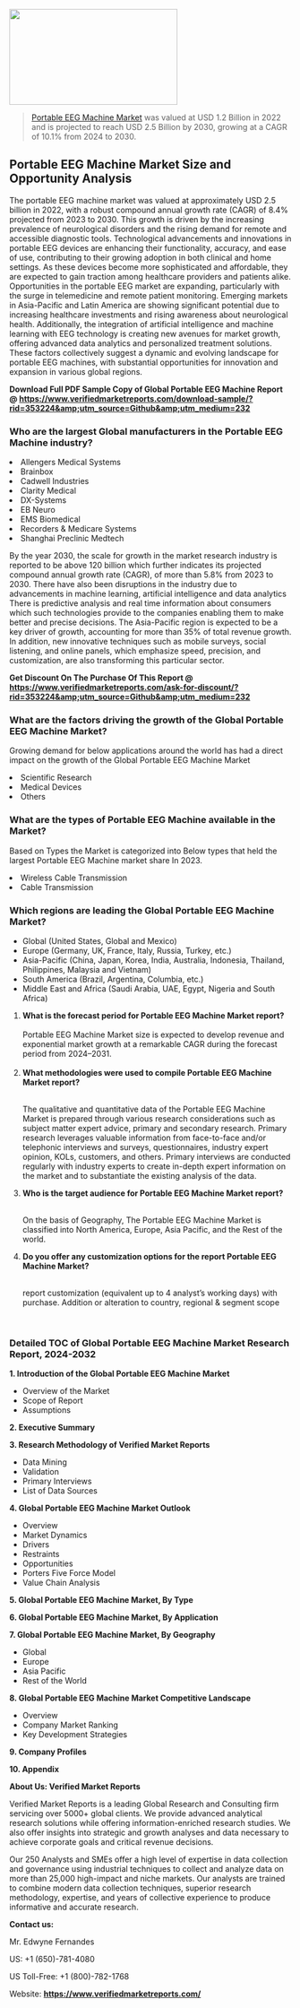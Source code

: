 
<img src="https://ffe5etoiles.com/wp-content/uploads/2024/12/MST1-300x171.png" alt="" width="300" height="171" class="alignnone size-medium wp-image-20088" /><blockquote><p><p><a href="https://www.verifiedmarketreports.com/download-sample/?rid=353224&utm_source=Github&utm_medium=232" target="_blank">Portable EEG Machine Market</a> was valued at USD 1.2 Billion in 2022 and is projected to reach USD 2.5 Billion by 2030, growing at a CAGR of 10.1% from 2024 to 2030.</p></blockquote><p><h2>Portable EEG Machine Market Size and Opportunity Analysis</h2> The portable EEG machine market was valued at approximately USD 2.5 billion in 2022, with a robust compound annual growth rate (CAGR) of 8.4% projected from 2023 to 2030. This growth is driven by the increasing prevalence of neurological disorders and the rising demand for remote and accessible diagnostic tools. Technological advancements and innovations in portable EEG devices are enhancing their functionality, accuracy, and ease of use, contributing to their growing adoption in both clinical and home settings. As these devices become more sophisticated and affordable, they are expected to gain traction among healthcare providers and patients alike. Opportunities in the portable EEG market are expanding, particularly with the surge in telemedicine and remote patient monitoring. Emerging markets in Asia-Pacific and Latin America are showing significant potential due to increasing healthcare investments and rising awareness about neurological health. Additionally, the integration of artificial intelligence and machine learning with EEG technology is creating new avenues for market growth, offering advanced data analytics and personalized treatment solutions. These factors collectively suggest a dynamic and evolving landscape for portable EEG machines, with substantial opportunities for innovation and expansion in various global regions. </p><p class=""><strong>Download Full PDF Sample Copy of Global Portable EEG Machine Report @ <a href="https://www.verifiedmarketreports.com/download-sample/?rid=353224&amp;utm_source=Github&amp;utm_medium=232" target="_blank">https://www.verifiedmarketreports.com/download-sample/?rid=353224&amp;utm_source=Github&amp;utm_medium=232</a></strong></p><h3 id="" class="">Who are the largest Global manufacturers in the Portable EEG Machine industry?</h3><p><li>Allengers Medical Systems</li><li> Brainbox</li><li> Cadwell Industries</li><li> Clarity Medical</li><li> DX-Systems</li><li> EB Neuro</li><li> EMS Biomedical</li><li> Recorders & Medicare Systems</li><li> Shanghai Preclinic Medtech</li></p><div class=""><div class="" dir="" data-message-author-role="" data-message-id="" data-message-model-slug=""><div class=""><div class=""><div class=""><div class="" dir="" data-message-author-role="" data-message-id="" data-message-model-slug=""><div class=""><div class=""><p>By the year 2030, the scale for growth in the market research industry is reported to be above 120 billion which further indicates its projected compound annual growth rate (CAGR), of more than 5.8% from 2023 to 2030. There have also been disruptions in the industry due to advancements in machine learning, artificial intelligence and data analytics There is predictive analysis and real time information about consumers which such technologies provide to the companies enabling them to make better and precise decisions. The Asia-Pacific region is expected to be a key driver of growth, accounting for more than 35% of total revenue growth. In addition, new innovative techniques such as mobile surveys, social listening, and online panels, which emphasize speed, precision, and customization, are also transforming this particular sector.</p><p><strong>Get Discount On The Purchase Of This Report @&nbsp; <a href="https://www.verifiedmarketreports.com/ask-for-discount/?rid=353224&amp;utm_source=Github&amp;utm_medium=232" target="_blank">https://www.verifiedmarketreports.com/ask-for-discount/?rid=353224&amp;utm_source=Github&amp;utm_medium=232</a></strong></p></div></div></div></div></div></div></div></div><h3 id="" class="">What are the factors driving the growth of the Global Portable EEG Machine Market?</h3><p id="" class="">Growing demand for below applications around the world has had a direct impact on the growth of the Global Portable EEG Machine Market</p><p id="" class=""><li>Scientific Research</li><li> Medical Devices</li><li> Others</li></p><h3 id="" class="">What are the types of Portable EEG Machine available in the Market?</h3><p id="" class="">Based on Types the Market is categorized into Below types that held the largest Portable EEG Machine market share In 2023.</p><p id="" class=""><li>Wireless Cable Transmission</li><li> Cable Transmission</li></p><h3 id="" class="">Which regions are leading the Global Portable EEG Machine Market?</h3><ul><li>Global (United States, Global and Mexico)</li><li>Europe (Germany, UK, France, Italy, Russia, Turkey, etc.)</li><li>Asia-Pacific (China, Japan, Korea, India, Australia, Indonesia, Thailand, Philippines, Malaysia and Vietnam)</li><li>South America (Brazil, Argentina, Columbia, etc.)</li><li>Middle East and Africa (Saudi Arabia, UAE, Egypt, Nigeria and South Africa)</li></ul><p><ol><li><strong>What is the forecast period for Portable EEG Machine Market report?<br /></strong><br /><span data-sheets-root="1" data-sheets-value="{&quot;1&quot;:2,&quot;2&quot;:&quot;XXXX size is expected to develop revenue and exponential market growth at a remarkable CAGR during the forecast period from 2024&ndash;2030.&quot;}" data-sheets-userformat="{&quot;2&quot;:12674,&quot;4&quot;:{&quot;1&quot;:2,&quot;2&quot;:16776960},&quot;10&quot;:2,&quot;11&quot;:0,&quot;15&quot;:&quot;Arial&quot;,&quot;16&quot;:12}">Portable EEG Machine Market size is expected to develop revenue and exponential market growth at a remarkable CAGR during the forecast period from 2024&ndash;2031.</span><br /><br /></li><li><strong>What methodologies were used to compile Portable EEG Machine Market report?<br /><br /></strong><p>The qualitative and quantitative data of the&nbsp;Portable EEG Machine Market is prepared through various research considerations such as subject matter expert advice, primary and secondary research. Primary research leverages valuable information from face-to-face and/or telephonic interviews and surveys, questionnaires, industry expert opinion, KOLs, customers, and others. Primary interviews are conducted regularly with industry experts to create in-depth expert information on the market and to substantiate the existing analysis of the data.&nbsp;</p></li><li><strong>Who is the target audience for Portable EEG Machine Market report?<br /><br /></strong><p>On the basis of Geography, The&nbsp;Portable EEG Machine Market is classified into North America, Europe, Asia Pacific, and the Rest of the world.</p></li><li><strong>Do you offer any customization options for the report Portable EEG Machine Market?<br /><br /></strong><p>report customization (equivalent up to 4 analyst&rsquo;s working days) with purchase. Addition or alteration to country, regional &amp; segment scope</p><p>&nbsp;</p></li></ol></p><h3 id="" class="">Detailed TOC of Global Portable EEG Machine Market Research Report, 2024-2032</h3><p id="" class=""><strong>1. Introduction of the Global Portable EEG Machine Market</strong></p><ul><li>Overview of the Market</li><li>Scope of Report</li><li>Assumptions</li></ul><p id="" class=""><strong>2. Executive Summary</strong></p><p id="" class=""><strong>3. Research Methodology of&nbsp;Verified Market Reports</strong></p><ul><li>Data Mining</li><li>Validation</li><li>Primary Interviews</li><li>List of Data Sources</li></ul><p id="" class=""><strong>4. Global Portable EEG Machine Market Outlook</strong></p><ul><li>Overview</li><li>Market Dynamics</li><li>Drivers</li><li>Restraints</li><li>Opportunities</li><li>Porters Five Force Model</li><li>Value Chain Analysis</li></ul><p id="" class=""><strong>5. Global Portable EEG Machine Market, By&nbsp;Type</strong></p><p id="" class=""><strong>6. Global Portable EEG Machine Market, By Application</strong></p><p id="" class=""><strong>7. Global Portable EEG Machine Market, By Geography</strong></p><ul><li>Global</li><li>Europe</li><li>Asia Pacific</li><li>Rest of the World</li></ul><p id="" class=""><strong>8. Global Portable EEG Machine Market Competitive Landscape</strong></p><ul><li>Overview</li><li>Company Market Ranking</li><li>Key Development Strategies</li></ul><p id="" class=""><strong>9. Company Profiles</strong></p><p id="" class=""><strong>10. Appendix</strong></p><p id="" class=""><strong>About Us: Verified Market Reports</strong></p><p id="" class="">Verified Market Reports is a leading Global Research and Consulting firm servicing over 5000+ global clients. We provide advanced analytical research solutions while offering information-enriched research studies. We also offer insights into strategic and growth analyses and data necessary to achieve corporate goals and critical revenue decisions.</p><p id="" class="">Our 250 Analysts and SMEs offer a high level of expertise in data collection and governance using industrial techniques to collect and analyze data on more than 25,000 high-impact and niche markets. Our analysts are trained to combine modern data collection techniques, superior research methodology, expertise, and years of collective experience to produce informative and accurate research.</p><p id="" class=""><strong>Contact us:</strong></p><p id="" class="">Mr. Edwyne Fernandes</p><p id="" class="">US: +1 (650)-781-4080</p><p id="" class="">US Toll-Free: +1 (800)-782-1768</p><p id="" class="">Website: <a target="" data-test-app-aware-link=""><strong>https://www.verifiedmarketreports.com/</strong></a></p>
